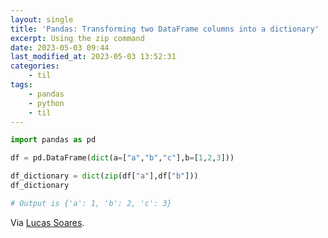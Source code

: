 ```yaml
---
layout: single
title: 'Pandas: Transforming two DataFrame columns into a dictionary'
excerpt: Using the zip command
date: 2023-05-03 09:44
last_modified_at: 2023-05-03 13:52:31
categories:
    - til
tags:
    - pandas
    - python
    - til
---
```


```python
import pandas as pd

df = pd.DataFrame(dict(a=["a","b","c"],b=[1,2,3]))

df_dictionary = dict(zip(df["a"],df["b"]))
df_dictionary

# Output is {'a': 1, 'b': 2, 'c': 3}
```

Via [Lucas Soares](https://python.plainenglish.io/15-data-science-snippets-to-optimize-your-coding-pipeline-93a5625d48cd).
